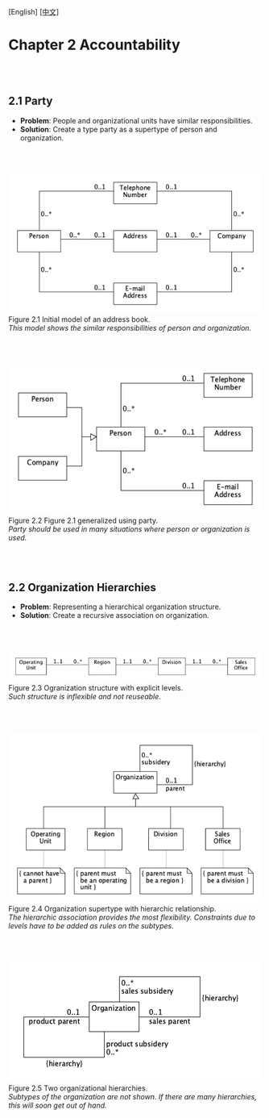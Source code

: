 [English]  [ [中文]](chapter02_accountablity_cn.md)
# Chapter 2 Accountability

<br/>
<br/>

## 2.1 Party

* **Problem**: People and organizational units have similar responsibilities.  
* **Solution**: Create a type party as a supertype of person and organization.  

<br/>
<br/>

![](figure-2.1.png)  
Figure 2.1 Initial model of an address book.  
*This model shows the similar responsibilities of person and organization.*  

<br/>
<br/>

![](figure-2.2.png)  
Figure 2.2 Figure 2.1 generalized using party.  
*Party should be used in many situations where person or organization is used.*   

<br/>
<br/>

## 2.2 Organization Hierarchies

* **Problem**: Representing a hierarchical organization structure.
* **Solution**: Create a recursive association on organization.

<br/>
<br/>

![](figure-2.3.png)  
Figure 2.3 Ogranization structure with explicit levels.  
*Such structure is inflexible and not reuseable.*  

<br/>
<br/>

![](figure-2.4.png)  
Figure 2.4 Organization supertype with hierarchic relationship.  
*The hierarchic association provides the most flexibility. Constraints due to levels have to be added as rules on the subtypes.*  

<br/>
<br/>

![](figure-2.5.png)  
Figure 2.5 Two organizational hierarchies.  
*Subtypes of the organization are not shown. If there are many hierarchies, this will soon get out of hand.*  
